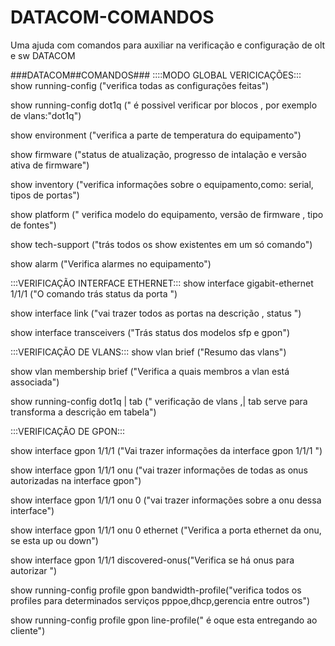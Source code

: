 # DATACOM-COMANDOS
Uma ajuda com comandos para auxiliar na verificação e configuração de olt e sw  DATACOM



###DATACOM##COMANDOS###
::::MODO GLOBAL  VERICICAÇÕES:::
show running-config ("verifica todas as configurações feitas")

show running-config dot1q (" é possivel verificar por blocos , por exemplo de vlans:"dot1q") 

show environment  ("verifica a parte de temperatura do equipamento")

show firmware ("status de atualização, progresso de intalação e versão ativa de firmware")

show inventory ("verifica informações sobre o equipamento,como: serial, tipos de portas")

show platform (" verifica modelo do equipamento, versão de firmware , tipo de fontes")

show tech-support ("trás todos os show existentes em um só comando")

show alarm ("Verifica alarmes no equipamento")

:::VERIFICAÇÃO INTERFACE ETHERNET:::
show interface gigabit-ethernet 1/1/1 ("O comando trás status da porta ")

show interface link ("vai trazer todos as portas na descrição , status ")

show interface transceivers ("Trás status dos modelos sfp e gpon")

:::VERIFICAÇÃO DE VLANS:::
show vlan brief ("Resumo das vlans")

show vlan membership brief ("Verifica a quais membros a vlan está associada")

show running-config dot1q | tab (" verificação de vlans ,| tab serve para transforma a descrição em tabela")

:::VERIFICAÇÃO DE GPON:::

show interface gpon 1/1/1 ("Vai trazer informações da interface gpon 1/1/1 ")

show interface gpon 1/1/1 onu ("vai trazer informações de todas as onus autorizadas na interface gpon")

show interface gpon 1/1/1 onu 0 ("vai trazer informações sobre a onu dessa interface")

show interface gpon 1/1/1 onu 0 ethernet ("Verifica a porta ethernet da onu, se esta up ou down")

show interface gpon 1/1/1 discovered-onus("Verifica se há onus para autorizar ")

show running-config profile gpon bandwidth-profile("verifica todos os profiles para determinados serviços pppoe,dhcp,gerencia entre outros")

show running-config profile gpon line-profile(" é oque esta entregando ao cliente")

